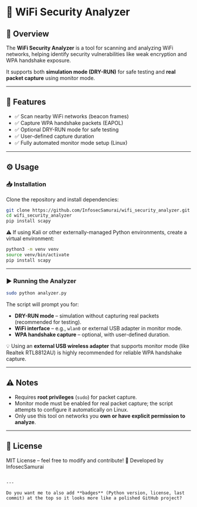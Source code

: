 # 📡 WiFi Security Analyzer

## 📖 Overview
The **WiFi Security Analyzer** is a tool for scanning and analyzing WiFi networks, helping identify security vulnerabilities like weak encryption and WPA handshake exposure.

It supports both **simulation mode (DRY-RUN)** for safe testing and **real packet capture** using monitor mode.

---

## 🚀 Features
- ✅ Scan nearby WiFi networks (beacon frames)  
- ✅ Capture WPA handshake packets (EAPOL)  
- ✅ Optional DRY-RUN mode for safe testing  
- ✅ User-defined capture duration  
- ✅ Fully automated monitor mode setup (Linux)  

---

## ⚙️ Usage

### 📥 Installation
Clone the repository and install dependencies:

```bash
git clone https://github.com/InfosecSamurai/wifi_security_analyzer.git
cd wifi_security_analyzer
pip install scapy
````

⚠️ If using Kali or other externally-managed Python environments, create a virtual environment:

```bash
python3 -m venv venv
source venv/bin/activate
pip install scapy
```

---

### ▶️ Running the Analyzer

```bash
sudo python analyzer.py
```

The script will prompt you for:

* **DRY-RUN mode** – simulation without capturing real packets (recommended for testing).
* **WiFi interface** – e.g., `wlan0` or external USB adapter in monitor mode.
* **WPA handshake capture** – optional, with user-defined duration.

💡 Using an **external USB wireless adapter** that supports monitor mode (like Realtek RTL8812AU) is highly recommended for reliable WPA handshake capture.

---

## ⚠️ Notes

* Requires **root privileges** (`sudo`) for packet capture.
* Monitor mode must be enabled for real packet capture; the script attempts to configure it automatically on Linux.
* Only use this tool on networks you **own or have explicit permission to analyze**.

---

## 📜 License

MIT License – feel free to modify and contribute!
🔹 Developed by InfosecSamurai

```

---

Do you want me to also add **badges** (Python version, license, last commit) at the top so it looks more like a polished GitHub project?
```
